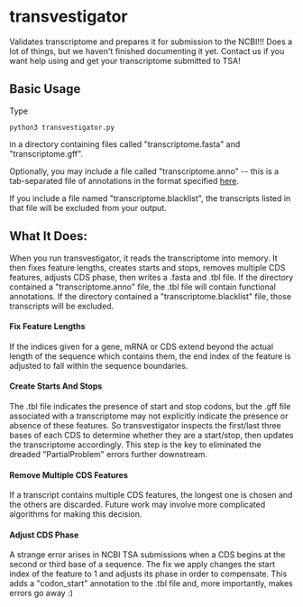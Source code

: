 transvestigator
===============

Validates transcriptome and prepares it for submission to the NCBI!!!  Does a lot of things, but we haven't finished documenting it yet.  Contact us if you want help using and get your transcriptome submitted to TSA!

## Basic Usage

Type

    python3 transvestigator.py

in a directory containing files called "transcriptome.fasta" and "transcriptome.gff".

Optionally, you may include a file called "transcriptome.anno" -- this is a tab-separated file of annotations in the format specified [here](http://genomeannotation.github.io/GAG/#functional-annotations).

If you include a file named "transcriptome.blacklist", the transcripts listed in that file will be excluded from your output.


## What It Does:

When you run transvestigator, it reads the transcriptome into memory. It then fixes feature lengths, creates starts and stops, removes multiple CDS features, adjusts CDS phase, then writes a .fasta and .tbl file. If the directory contained a "transcriptome.anno" file, the .tbl file will contain functional annotations. If the directory contained a "transcriptome.blacklist" file, those transcripts will be excluded.

#### Fix Feature Lengths

If the indices given for a gene, mRNA or CDS extend beyond the actual length of the sequence which contains them, the end index of the feature is adjusted to fall within the sequence boundaries.


#### Create Starts And Stops

The .tbl file indicates the presence of start and stop codons, but the .gff file associated with a transcriptome may not explicitly indicate the presence or absence of these features. So transvestigator inspects the first/last three bases of each CDS to determine whether they are a start/stop, then updates the transcriptome accordingly. This step is the key to eliminated the dreaded "PartialProblem" errors further downstream.


#### Remove Multiple CDS Features

If a transcript contains multiple CDS features, the longest one is chosen and the others are discarded. Future work may involve more complicated algorithms for making this decision.


#### Adjust CDS Phase

A strange error arises in NCBI TSA submissions when a CDS begins at the second or third base of a sequence. The fix we apply changes the start index of the feature to 1 and adjusts its phase in order to compensate. This adds a "codon_start" annotation to the .tbl file and, more importantly, makes errors go away :)

